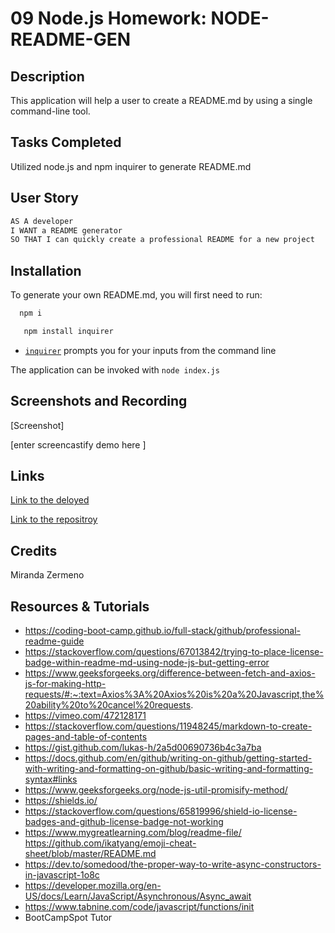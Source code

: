 # 09 Node.js Homework: NODE-README-GEN

## Description

This application will help a user to create a README.md by using a single command-line tool. 


## Tasks Completed 

Utilized node.js and npm inquirer to generate README.md

## User Story

```md
AS A developer
I WANT a README generator
SO THAT I can quickly create a professional README for a new project
```

## Installation 

To generate your own README.md, you will first need to run: 

```bash
  npm i
``` 
```bash
   npm install inquirer
```
* [`inquirer`](https://www.npmjs.com/package/inquirer) prompts you for your inputs from the command line

The application can be invoked with `node index.js` 

## Screenshots and Recording 

[Screenshot]

[enter screencastify demo here ]

## Links

[Link to the deloyed](#https://zermeno94.github.io/NODE-README-GEN/)

[Link to the repositroy](#https://github.com/Zermeno94/NODE-README-GEN)

## Credits
 Miranda Zermeno


## Resources & Tutorials

* https://coding-boot-camp.github.io/full-stack/github/professional-readme-guide
* https://stackoverflow.com/questions/67013842/trying-to-place-license-badge-within-readme-md-using-node-js-but-getting-error
* https://www.geeksforgeeks.org/difference-between-fetch-and-axios-js-for-making-http-requests/#:~:text=Axios%3A%20Axios%20is%20a%20Javascript,the%20ability%20to%20cancel%20requests.
* https://vimeo.com/472128171
* https://stackoverflow.com/questions/11948245/markdown-to-create-pages-and-table-of-contents
* https://gist.github.com/lukas-h/2a5d00690736b4c3a7ba
* https://docs.github.com/en/github/writing-on-github/getting-started-with-writing-and-formatting-on-github/basic-writing-and-formatting-syntax#links
* https://www.geeksforgeeks.org/node-js-util-promisify-method/
* https://shields.io/
* https://stackoverflow.com/questions/65819996/shield-io-license-badges-and-github-license-badge-not-working
* https://www.mygreatlearning.com/blog/readme-file/
https://github.com/ikatyang/emoji-cheat-sheet/blob/master/README.md
* https://dev.to/somedood/the-proper-way-to-write-async-constructors-in-javascript-1o8c
* https://developer.mozilla.org/en-US/docs/Learn/JavaScript/Asynchronous/Async_await
* https://www.tabnine.com/code/javascript/functions/init
* BootCampSpot Tutor